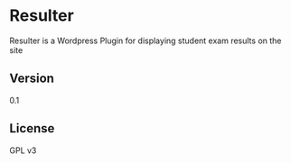 Resulter
=========

Resulter is a Wordpress Plugin for displaying student exam results on the site

Version
---------
0.1


License
---------
GPL v3
